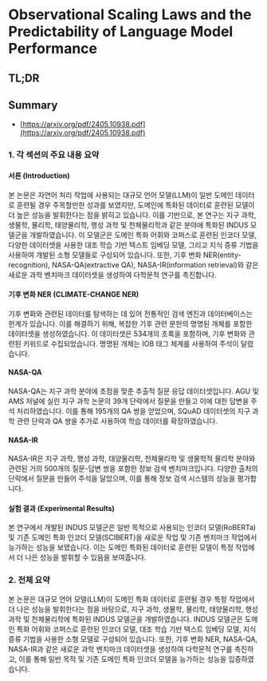 # Observational Scaling Laws and the Predictability of Language Model Performance
## TL;DR
## Summary
- [https://arxiv.org/pdf/2405.10938.pdf](https://arxiv.org/pdf/2405.10938.pdf)

### 1. 각 섹션의 주요 내용 요약

#### 서론 (Introduction)
본 논문은 자연어 처리 작업에 사용되는 대규모 언어 모델(LLM)이 일반 도메인 데이터로 훈련될 경우 주목할만한 성과를 보였지만, 도메인에 특화된 데이터로 훈련된 모델이 더 높은 성능을 발휘한다는 점을 밝히고 있습니다. 이를 기반으로, 본 연구는 지구 과학, 생물학, 물리학, 태양물리학, 행성 과학 및 천체물리학과 같은 분야에 특화된 INDUS 모델군을 개발하였습니다. 이 모델군은 도메인 특화 어휘와 코퍼스로 훈련된 인코더 모델, 다양한 데이터셋을 사용한 대조 학습 기반 텍스트 임베딩 모델, 그리고 지식 증류 기법을 사용하여 개발된 소형 모델들로 구성되어 있습니다. 또한, 기후 변화 NER(entity-recognition), NASA-QA(extractive QA), NASA-IR(information retrieval)와 같은 새로운 과학 벤치마크 데이터셋을 생성하여 다학문적 연구를 촉진합니다.

#### 기후 변화 NER (CLIMATE-CHANGE NER)
기후 변화와 관련된 데이터를 탐색하는 데 있어 전통적인 검색 엔진과 데이터베이스는 한계가 있습니다. 이를 해결하기 위해, 복잡한 기후 관련 문헌의 명명된 개체를 포함한 데이터셋을 생성하였습니다. 이 데이터셋은 534개의 초록을 포함하며, 기후 변화와 관련된 키워드로 수집되었습니다. 명명된 개체는 IOB 태그 체계를 사용하여 주석이 달렸습니다.

#### NASA-QA
NASA-QA는 지구 과학 분야에 초점을 맞춘 추출적 질문 응답 데이터셋입니다. AGU 및 AMS 저널에 실린 지구 과학 논문의 39개 단락에서 질문을 만들고 이에 대한 답변을 주석 처리하였습니다. 이를 통해 195개의 QA 쌍을 얻었으며, SQuAD 데이터셋의 지구 과학 관련 단락과 QA 쌍을 추가로 사용하여 학습 데이터를 확장하였습니다.

#### NASA-IR
NASA-IR은 지구 과학, 행성 과학, 태양물리학, 천체물리학 및 생물학적 물리학 분야와 관련된 거의 500개의 질문-답변 쌍을 포함한 정보 검색 벤치마크입니다. 다양한 출처의 단락에서 질문을 만들어 주석을 달았으며, 이를 통해 정보 검색 시스템의 성능을 평가합니다.

#### 실험 결과 (Experimental Results)
본 연구에서 개발된 INDUS 모델군은 일반 목적으로 사용되는 인코더 모델(RoBERTa) 및 기존 도메인 특화 인코더 모델(SCIBERT)을 새로운 작업 및 기존 벤치마크 작업에서 능가하는 성능을 보였습니다. 이는 도메인 특화된 데이터로 훈련된 모델이 특정 작업에서 더 나은 성능을 발휘할 수 있음을 보여줍니다.

### 2. 전체 요약
본 논문은 대규모 언어 모델(LLM)이 도메인 특화 데이터로 훈련될 경우 특정 작업에서 더 나은 성능을 발휘한다는 점을 바탕으로, 지구 과학, 생물학, 물리학, 태양물리학, 행성 과학 및 천체물리학에 특화된 INDUS 모델군을 개발하였습니다. INDUS 모델군은 도메인 특화 어휘와 코퍼스로 훈련된 인코더 모델, 대조 학습 기반 텍스트 임베딩 모델, 지식 증류 기법을 사용한 소형 모델로 구성되어 있습니다. 또한, 기후 변화 NER, NASA-QA, NASA-IR과 같은 새로운 과학 벤치마크 데이터셋을 생성하여 다학문적 연구를 촉진하고, 이를 통해 일반 목적 및 기존 도메인 특화 인코더 모델을 능가하는 성능을 입증하였습니다.